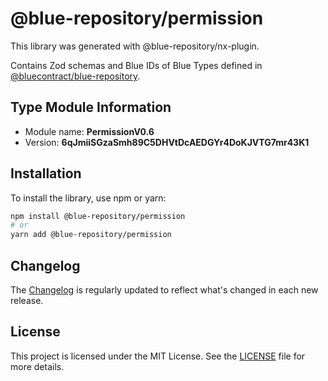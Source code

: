 # @blue-repository/permission

This library was generated with @blue-repository/nx-plugin.

Contains Zod schemas and Blue IDs of Blue Types defined in [@bluecontract/blue-repository](https://github.com/bluecontract/blue-repository).

## Type Module Information

- Module name: **PermissionV0.6**
- Version: **6qJmiiSGzaSmh89C5DHVtDcAEDGYr4DoKJVTG7mr43K1**

## Installation

To install the library, use npm or yarn:

```bash
npm install @blue-repository/permission
# or
yarn add @blue-repository/permission
```

## Changelog

The [Changelog](https://github.com/bluecontract/blue-repository-js/blob/main/libs/permission/CHANGELOG.md) is regularly updated to reflect what's changed in each new release.

## License

This project is licensed under the MIT License. See the [LICENSE](LICENSE) file for more details.

